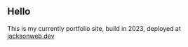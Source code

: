 ## Hello

This is my currently portfolio site, build in 2023, deployed at [jacksonweb.dev](https://jacksonweb.dev)
